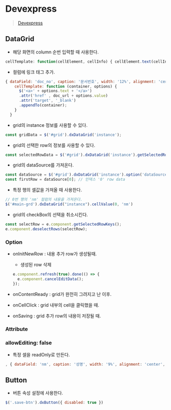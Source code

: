 # Devexpress
>[Devexpress](https://www.devexpress.com)

## DataGrid
- 해당 화면의 column 순번 입력할 때 사용한다.
```javascript
cellTemplate: function(cellElement, cellInfo) { cellElement.text(cellInfo.row.rowIndex) }
```

- 컬럼에 링크 태그 추가.
```javascript
{ dataField: 'doc_no', caption: '문서번호', width: '12%', alignment: 'center', allowEditing: false,
    cellTemplate: function (container, options) {
      $('<a>' + options.text + '</a>')
      .attr('href' , doc_url + options.value)
      .attr('target', '_blank')
      .appendTo(container);
    }
  }
```

- grid의 instance 정보를 사용할 수 있다.
```javascript
const gridData = $('#grid').dxDataGrid('instance');
```

- grid의 선택한 row의 정보를 사용할 수 있다.
```javascript
const selectedRowData = $('#grid').dxDataGrid('instance').getSelectedRowsData();
```

- grid의 dataSource를 가져온다.
```javascript
const dataSource = $('#grid').dxDataGrid('instance').option('dataSource');
const firstRow = dataSource[0]; // 인덱스 '0' row data
```

- 특정 행의 셀값을 가져올 때 사용한다.
```javascript
// 0번 행의 'nm' 컬럼의 내용을 가져온다.
$('#main-grd').dxDataGrid("instance").cellValue(0, 'nm')
```

- grid의 checkBox의 선택을 취소시킨다.
```javascript
const selectRow = e.component.getSelectedRowKeys();
e.component.deselectRows(selectRow);
```

### Option
- onInitNewRow : 내용 추가 row가 생성될때.
  - 생성된 row 삭제
  ```javascript
  e.component.refresh(true).done(() => {
    e.component.cancelEditData();
  });
  ```

- onContentReady : grid가 완전히 그려지고 난 이후.

- onCellClick : grid 내부의 cell을 클릭했을 때.

- onSaving : grid 추가 row의 내용이 저장될 때.

### Attribute
### allowEditing: false
- 특정 셀을 readOnly로 만든다.
```javascript
, { dataField: 'nm', caption: '성명', width: '9%', alignment: 'center', allowEditing: false }
```

## Button
- 버튼 속성 설정에 사용한다.
```javascript
$('.save-btn').dxButton({ disabled: true })
```